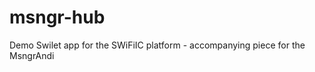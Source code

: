 msngr-hub
=========

Demo Swilet app for the SWiFiIC platform - accompanying piece for the MsngrAndi

